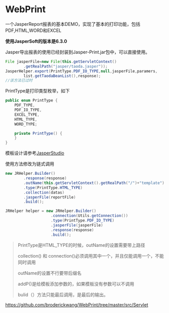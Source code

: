 # WebPrint
一个JasperReport报表的基本DEMO，实现了基本的打印功能，包括PDF,HTML,WORD和EXCEL

**使用JasperSoft的版本是6.3.0**

Jasper导出报表的使用已经封装到Jasper-Print.jar包中，可以直接使用。

```java
File jasperFile=new File(this.getServletContext()
        .getRealPath("jasper/taoda.jasper"));
JasperHelper.export(PrintType.PDF_IO_TYPE,null,jasperFile,paramers,
        list.getTaodaBeanList(),response);
//该方法已过时
```

PrintType是打印类型枚举，如下

```Java
public enum PrintType {
    PDF_TYPE,
    PDF_IO_TYPE,
    EXCEL_TYPE,
    HTML_TYPE,
    WORD_TYPE;

    private PrintType() {
    }
}
```

模板设计请参考[JasperStudio](http://community.jaspersoft.com/documentation/tibco-jaspersoft-studio-user-guide/v621/getting-started-jaspersoft-studio)



使用方法修改为链式调用

```java
new JRHelper.Builder()
        .response(response)
        .outName(this.getServletContext().getRealPath("/")+"template")
        .type(PrintType.HTML_TYPE)
        .collection(datas)
        .jasperFile(reportFile)
        .build();

JRHelper helper = new JRHelper.Builder()
                    .connection(Utils.getConnection())
                    .type(PrintType.PDF_IO_TYPE)
                    .jasperFile(jasperFile)
                    .response(response)
                    .build();
```

<!--链式调用build()方法必须最后调用-->

> PrintType是HTML_TYPE的时候，outName的设置需要带上路径
>
> collection() 和 connection()必须调用其中一个，并且仅能调用一个，不能同时调用
>
> outName的设置不行要带后缀名
>
> addP()是给模板添加参数的，如果模板没有参数可以不调用
>
> bulid（）方法只能最后调用，是最后的输出。

https://github.com/broderickwang/WebPrint/tree/master/src/Servlet